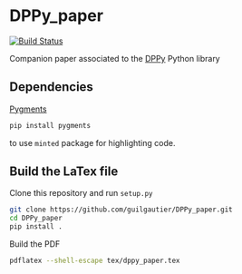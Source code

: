 # DPPy_paper

[![Build Status](https://travis-ci.com/guilgautier/DPPy_paper.svg?token=jftmsjDJSt2JLJqsgR9n&branch=master)](https://travis-ci.com/guilgautier/DPPy_paper)

Companion paper associated to the [DPPy](https://github.com/guilgautier/DPPy) Python library

## Dependencies

[Pygments](http://pygments.org/)

```bash
pip install pygments
```
to use `minted` package for highlighting code.

## Build the LaTex file

Clone this repository and run `setup.py`
```bash
git clone https://github.com/guilgautier/DPPy_paper.git
cd DPPy_paper
pip install .
```

Build the PDF
```bash
pdflatex --shell-escape tex/dppy_paper.tex
```
